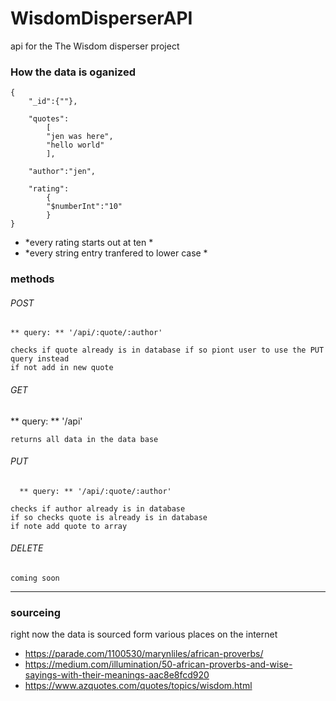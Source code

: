 # WisdomDisperserAPI
api for the The Wisdom disperser project



### How the data is oganized
    {
        "_id":{""},
        
        "quotes":
            [
            "jen was here",
            "hello world"
            ],
            
        "author":"jen",
        
        "rating":
            {
            "$numberInt":"10"
            }
    }
    
    
 
    
    
* *every rating starts out at ten *
* *every string entry tranfered to lower case *



### methods

###### POST
    ** query: ** '/api/:quote/:author'
    
    checks if quote already is in database if so piont user to use the PUT query instead
    if not add in new quote
    
###### GET
  ** query: ** '/api'
    
    returns all data in the data base
    
###### PUT
      ** query: ** '/api/:quote/:author'
    
    checks if author already is in database 
    if so checks quote is already is in database
    if note add quote to array

###### DELETE
    coming soon


---

### sourceing
right now the data is sourced form various places on the internet
- https://parade.com/1100530/marynliles/african-proverbs/
- https://medium.com/illumination/50-african-proverbs-and-wise-sayings-with-their-meanings-aac8e8fcd920
- https://www.azquotes.com/quotes/topics/wisdom.html